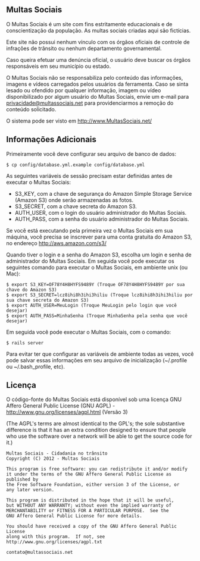 ## Multas Sociais

O Multas Sociais é um site com fins estritamente educacionais e de conscientização da população. As multas sociais criadas aqui são fictícias.

Este site não possui nenhum vínculo com os órgãos oficiais de controle de infrações de trânsito ou nenhum departamento governamental.

Caso queira efetuar uma denúncia oficial, o usuário deve buscar os órgãos responsáveis em seu município ou estado.

O Multas Sociais não se responsabiliza pelo conteúdo das informações, imagens e vídeos carregados pelos usuários da ferramenta.
Caso se sinta lesado ou ofendido por qualquer informação, imagem ou vídeo disponibilizado por algum usuário do Multas Sociais, envie um e-mail para privacidade@multassociais.net para providenciarmos a remoção do conteúdo solicitado. 

O sistema pode ser visto em http://www.MultasSociais.net/

## Informações Adicionais

Primeiramente você deve configurar seu arquivo de banco de dados:

```console
$ cp config/database.yml.example config/database.yml
```

As seguintes variáveis de sessão precisam estar definidas antes de executar o Multas Sociais:

* S3_KEY, com a chave de segurança do Amazon Simple Storage Service (Amazon S3) onde serão armazenadas as fotos.
* S3_SECRET, com a chave secreta do Amazon S3.
* AUTH_USER, com o login do usuário administrador do Multas Sociais.
* AUTH_PASS, com a senha do usuário administrador do Multas Sociais.

Se você está executando pela primeira vez o Multas Sociais em sua máquina, você precisa se inscrever para uma conta gratuita do Amazon S3, no endereço http://aws.amazon.com/s3/

Quando tiver o login e a senha do Amazon S3, escolha um login e senha de administrador do Multas Sociais. Em seguida você pode executar os seguintes comando para executar o Multas Sociais, em ambiente unix (ou Mac):

```console
$ export S3_KEY=OF78Y4H8HYFS9489Y (Troque OF78Y4H8HYFS9489Y por sua chave do Amazon S3)
$ export S3_SECRET=lcz8ihi8h3ihi3hiliu (Troque lcz8ihi8h3ihi3hiliu por sua chave secreta do Amazon S3)
$ export AUTH_USER=MeuLogin (Troque MeuLogin pelo login que você desejar)
$ export AUTH_PASS=MinhaSenha (Troque MinhaSenha pela senha que você desejar)
```

Em seguida você pode executar o Multas Sociais, com o comando:

```console
$ rails server
```

Para evitar ter que configurar as variáveis de ambiente todas as vezes, você pode salvar essas informações em seu arquivo de inicialização (~/.profile ou ~/.bash_profile, etc).

## Licença

O código-fonte do Multas Sociais está disponível sob uma licença GNU Affero General Public License (GNU AGPL) - http://www.gnu.org/licenses/agpl.html (Versão 3)

(The AGPL's terms are almost identical to the GPL's; the sole substantive difference is that it has an extra condition designed to ensure that people who use the software over a network will be able to get the source code for it.)

    Multas Sociais - Cidadania no trânsito
    Copyright (C) 2012 - Multas Sociais

    This program is free software: you can redistribute it and/or modify
    it under the terms of the GNU Affero General Public License as published by
    the Free Software Foundation, either version 3 of the License, or
    any later version.

    This program is distributed in the hope that it will be useful,
    but WITHOUT ANY WARRANTY; without even the implied warranty of
    MERCHANTABILITY or FITNESS FOR A PARTICULAR PURPOSE.  See the
    GNU Affero General Public License for more details.

    You should have received a copy of the GNU Affero General Public License
    along with this program.  If not, see http://www.gnu.org/licenses/agpl.txt

    contato@multassociais.net
